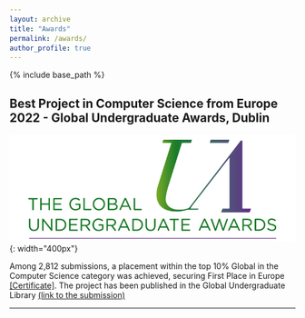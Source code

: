 ```yaml
---
layout: archive
title: "Awards"
permalink: /awards/
author_profile: true
---
```


{% include base_path %}


<!-- {% for post in site.teaching reversed %}
  {% include archive-single.html %}
{% endfor %} -->


## Best Project in Computer Science from Europe 2022 - Global Undergraduate Awards, Dublin 

![Image Description](/images/UA_Logo_2019_800x300.jpeg){: width="400px"}

Among 2,812 submissions, a placement within the top 10% Global in the Computer Science category was achieved, securing First Place in
Europe [[Certificate]](/files/GlobalUndergradAwards2022.pdf). The project has been published in the Global Undergraduate Library [(link to the submission)](https://gua.soutron.net/Portal/Default/en-GB/RecordView/Index/2713)

---